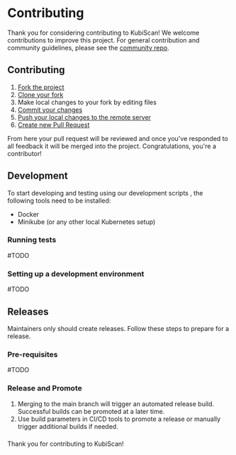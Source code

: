 # Contributing
Thank you for considering contributing to KubiScan! We welcome contributions to improve this project.
For general contribution and community guidelines, please see the [community repo](https://github.com/cyberark/community).

## Contributing

1. [Fork the project](https://help.github.com/en/github/getting-started-with-github/fork-a-repo)
2. [Clone your fork](https://help.github.com/en/github/creating-cloning-and-archiving-repositories/cloning-a-repository)
3. Make local changes to your fork by editing files
3. [Commit your changes](https://help.github.com/en/github/managing-files-in-a-repository/adding-a-file-to-a-repository-using-the-command-line)
4. [Push your local changes to the remote server](https://help.github.com/en/github/using-git/pushing-commits-to-a-remote-repository)
5. [Create new Pull Request](https://help.github.com/en/github/collaborating-with-issues-and-pull-requests/creating-a-pull-request-from-a-fork)

From here your pull request will be reviewed and once you've responded to all
feedback it will be merged into the project. Congratulations, you're a
contributor!

## Development
To start developing and testing using our development scripts ,
the following tools need to be installed:

  - Docker
  - Minikube (or any other local Kubernetes setup)

### Running tests

#TODO

### Setting up a development environment

#TODO

## Releases
Maintainers only should create releases. Follow these steps to prepare for a release.

### Pre-requisites

#TODO

### Release and Promote

1. Merging to the main branch will trigger an automated release build. Successful builds can be promoted at a later time.
2. Use build parameters in CI/CD tools to promote a release or manually trigger additional builds if needed.
###
Thank you for contributing to KubiScan!






